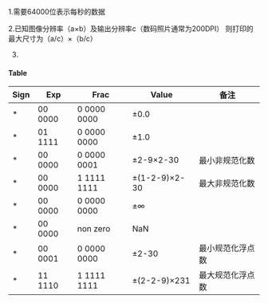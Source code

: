 1.需要64000位表示每秒的数据

2.已知图像分辨率（a×b）及输出分辨率c（数码照片通常为200DPI）
则打印的最大尺寸为（a/c）×（b/c）

3.
#### Table

Sign   | Exp          |Frac        |Value|备注        |
-------|--------------|------------|-----|-----------|
* |00 0000|0 0000 0000|±0.0|
* |01 1111|0 0000 0000|±1.0|
* |00 0000|0 0000 0001|±2-9×2-30|最小非规范化数|
* |00 0000|1 1111 1111|±(1-2-9)×2-30|最大非规范化数|
* |00 0000|0 0000 0000|±∞|
* |00 0000|non zero|NaN|
* |00 0001|0 0000 0000|±2-30|最小规范化浮点数|
* |11 1110|1 1111 1111|±(2-2-9)×231|最大规范化浮点数|
